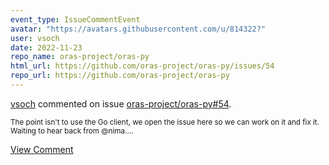 ```yaml
---
event_type: IssueCommentEvent
avatar: "https://avatars.githubusercontent.com/u/814322?"
user: vsoch
date: 2022-11-23
repo_name: oras-project/oras-py
html_url: https://github.com/oras-project/oras-py/issues/54
repo_url: https://github.com/oras-project/oras-py
---
```


<a href='https://github.com/vsoch' target='_blank'>vsoch</a> commented on issue <a href='https://github.com/oras-project/oras-py/issues/54' target='_blank'>oras-project/oras-py#54</a>.

<small>The point isn't to use the Go client, we open the issue here so we can work on it and fix it. Waiting to hear back from @nima....</small>

<a href='https://github.com/oras-project/oras-py/issues/54' target='_blank'>View Comment</a>